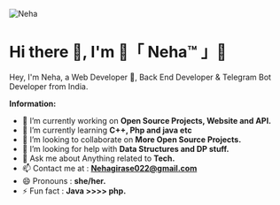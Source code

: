 ![Neha](https://telegra.ph/file/a667038d6dbc74d38604f.png)
# Hi there 👋, I'm 🤍「 Neha™ 」🤍

Hey, I'm Neha, a Web Developer 🚀, Back End Developer & Telegram Bot Developer from India.

 **Information:**

- 🔭 I’m currently working on  **Open Source Projects, Website and API.**
- 🌱 I’m currently learning  **C++, Php and java etc**
- 👯 I’m looking to collaborate on **More Open Source Projects.**
- 🤔 I’m looking for help with  **Data Structures and DP stuff.**
- 💬 Ask me about  Anything related to **Tech.**
- 📫 Contact me at :  **Nehagirase022@gmail.com**
- 😄 Pronouns :  **she/her.**
- ⚡ Fun fact : **Java >>>> php.**
